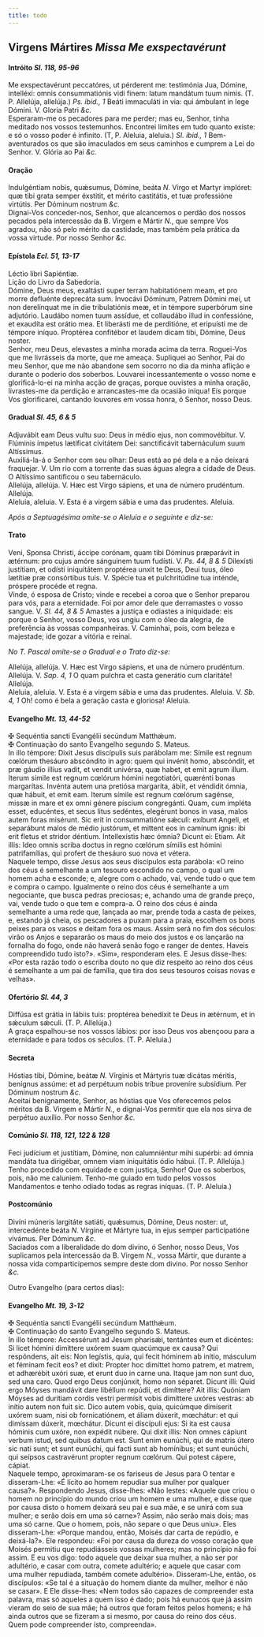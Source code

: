 ```yaml
---
title: todo
---
```

<h2 class="text-center">Virgens Mártires <em>Missa Me exspectavérunt</em></h2>

<h4 class="text-center">Intróito <em>Sl. 118, 95-96</em></h4>
<div class="container-fluid">
<div class="row">
<div class="dropcap text-justify">
Me exspectavérunt peccatóres, ut pérderent me: testimónia Jua, Dómine, intelléxi: omnis consummatiónis vidi finem: latum mandátum tuum nimis. (T. P. Allelúja, allelúja.) <em>Ps. ibid., 1</em> Beáti immaculáti in via: qui ámbulant in lege Dómini.
V. Gloria Patri <em>&c.</em>
</div>
<div class="dropcap text-justify">
Esperaram-me os pecadores para me perder; mas eu, Senhor, tinha meditado nos vossos testemunhos. Encontrei limites em tudo quanto existe: e só o vosso poder é infinito. (T, P. Aleluia, aleluia.) <em>Sl. ibid., 1</em> Bem-aventurados os que são imaculados em seus caminhos e cumprem a Lei do Senhor.
V. Glória ao Pai <em>&c.</em>
</div>
</div>
</div>

<h4 class="text-center">Oração</h4>
<div class="container-fluid">
<div class="row">
<div class="dropcap text-justify">
Indulgéntiam nobis, quǽsumus, Dómine, beáta <em>N. </em>Virgo et Martyr implóret: quæ tibi grata semper éxstitit, et mérito castitátis, et tuæ professióne virtútis. Per Dóminum nostrum <em>&c.</em>
</div>
<div class="dropcap text-justify">
Dignai-Vos conceder-nos, Senhor, que alcancemos o perdão dos nossos pecados pela intercessão da B. Virgem e Mártir <em>N.</em>, que sempre Vos agradou, não só pelo mérito da castidade, mas também pela prática da vossa virtude. Por nosso Senhor <em>&c.</em>
</div>
</div>
</div>

<h4 class="text-center">Epístola <em>Ecl. 51, 13-17</em></h4>
<div class="container-fluid">
<div class="row">
<div class="text-justify">
Léctio libri Sapiéntiæ.
</div>
<div class="text-justify">
Lição do Livro da Sabedoria.
</div>
<div class="dropcap text-justify">
Dómine, Deus meus, exaltásti super terram habitatiónem meam, et pro morre defluénte deprecáta sum. Invocávi Dóminum, Patrem Dómini mei, ut non derelínquat me in die tribulatiónis meæ, et in témpore superbórum sine adjutório. Laudábo nomen tuum assídue, et collaudábo illud in confessióne, et exaudíta est orátio mea. Et liberásti me de perditióne, et eripuísti me de témpore iníquo. Proptérea confitébor et laudem dicam tibi, Dómine, Deus noster.
</div>
<div class="dropcap text-justify">
Senhor, meu Deus, elevastes a minha morada acima da terra. Roguei-Vos que me livrásseis da morte, que me ameaça. Supliquei ao Senhor, Pai do meu Senhor, que me não abandone sem socorro no dia da minha aflição e durante o poderio dos soberbos. Louvarei incessantemente o vosso nome e glorificá-lo-ei na minha acção de graças, porque ouvistes a minha oração, livrastes-me da perdição e arrancastes-me da ocasião iníqua! Eis porque Vos glorificarei, cantando louvores em vossa honra, ó Senhor, nosso Deus.
</div>
</div>
</div>

<h4 class="text-center">Gradual <em>Sl. 45, 6 & 5</em></h4>
<div class="container-fluid">
<div class="row">
<div class="dropcap text-justify">
Adjuvábit eam Deus vultu suo: Deus in médio ejus, non commovébitur. V. Flúminis ímpetus lætíficat civitátem Dei: sanctificávit tabernáculum suum Altíssimus.
</div>
<div class="dropcap text-justify">
Auxiliá-la-á o Senhor com seu olhar: Deus está ao pé dela e a não deixará fraquejar. V. Um rio com a torrente das suas águas alegra a cidade de Deus. O Altíssimo santificou o seu tabernáculo.
</div>
<div class="text-justify">
Allelúja, allelúja. V. Hæc est Virgo sápiens, et una de número prudéntum. Allelúja.
</div>
<div class="text-justify">
Aleluia, aleluia. V. Esta é a virgem sábia e uma das prudentes. Aleluia.
</div>
</div>
</div>

<em>Após a Septuagésima omite-se o Aleluia e o seguinte e diz-se:</em>

<h4 class="text-center">Trato</h4>
<div class="container-fluid">
<div class="row">
<div class="dropcap text-justify">
Veni, Sponsa Christi, áccipe corónam, quam tibi Dóminus præparávit in ætérnum: pro cujus amóre sánguinem tuum fudísti. V. <em>Ps. 44, 8 & 5</em> Dilexísti justítiam, et odísti iniquitátem proptérea unxit te Deus, Deui tuus, óleo lætítiæ præ consórtibus tuis. V. Spécie tua et pulchritúdine tua inténde, próspere procéde et regna.
</div>
<div class="dropcap text-justify">
Vinde, ó esposa de Cristo; vinde e recebei a coroa que o Senhor preparou para vós, para a eternidade. Foi por amor dele que derramastes o vosso sangue. V. <em>Sl. 44, 8 & 5</em> Amastes a justiça e odiastes a iniquidade: eis porque o Senhor, vosso Deus, vos ungiu com o óleo da alegria, de preferência às vossas companheiras. V. Caminhai, pois, com beleza e majestade; ide gozar a vitória e reinai.
</div>
</div>
</div>

<em>No T. Pascal omite-se o Gradual e o Trato diz-se:</em>

<div class="container-fluid">
<div class="row">
<div class="text-justify">
Allelúja, allelúja. V. Hæc est Virgo sápiens, et una de número prudéntum. Allelúja. V. <em>Sap. 4, 1</em> O quam pulchra et casta generátio cum claritáte! Allelúja.
</div>
<div class="text-justify">
Aleluia, aleluia. V. Esta é a virgem sábia e uma das prudentes. Aleluia. V. <em>Sb. 4, 1</em> Oh! como é bela a geração casta e gloriosa! Aleluia.
</div>
</div>
</div>

<h4 class="text-center">Evangelho <em>Mt. 13, 44-52</em></h4>
<div class="container-fluid">
<div class="row">
<div class="text-justify">
<span class="text-danger">&#10016;</span> Sequéntia sancti Evangélii secúndum Matthǽum.
</div>
<div class="text-justify">
<span class="text-danger">&#10016;</span> Continuação do santo Evangelho segundo S. Mateus.
</div>
<div class="dropcap text-justify">
In illo témpore: Dixit Jesus discípulis suis parábolam me: Símile est regnum cœlórum thesáuro abscóndito in agro: quem qui invénit homo, abscóndit, et præ gáudio illíus vadit, et vendit univérsa, quæ habet, et emit agrum illum. Iterum símile est regnum cœlórum hómini negotiatóri, quærénti bonas margarítas. Invénta autem una pretiósa margaríta, ábiit, et véndidit ómnia, quæ hábuit, et emit eam. Iterum símile est regnum cœlórum sagénse, missæ in mare et ex omni génere píscium congregánti. Quam, cum impléta esset, educéntes, et secus litus sedéntes, elegérunt bonos in vasa, malos autem foras misérunt. Sic erit in consummatióne sǽculi: exíbunt Angeli, et separábunt malos de médio justórum, et mittent eos in camínum ignis: ibi erit fletus et stridor déntium. Intellexístis hæc ómnia? Dicunt ei: Etiam. Ait illis: Ideo omnis scriba doctus in regno cœlórum símilis est hómini patrifamílias, qui profert de thesáuro suo nova et vétera.
</div>
<div class="dropcap text-justify">
Naquele tempo, disse Jesus aos seus discípulos esta parábola: «O reino dos céus é semelhante a um tesouro escondido no campo, o qual um homem acha e esconde; e, alegre com o achado, vai, vende tudo o que tem e compra o campo. Igualmente o reino dos céus é semelhante a um negociante, que busca pedras preciosas; e, achando uma de grande preço, vai, vende tudo o que tem e compra-a. O reino dos céus é ainda semelhante a uma rede que, lançada ao mar, prende toda a casta de peixes, e, estando já cheia, os pescadores a puxam para a praia, escolhem os bons peixes para os vasos e deitam fora os maus. Assim será no fim dos séculos: virão os Anjos e separarão os maus do meio dos justos e os lançarão na fornalha do fogo, onde não haverá senão fogo e ranger de dentes. Haveis compreendido tudo isto?». «Sim», responderam eles. E Jesus disse-lhes: «Por esta razão todo o escriba douto no que diz respeito ao reino dos céus é semelhante a um pai de família, que tira dos seus tesouros coisas novas e velhas».
</div>
</div>
</div>

<h4 class="text-center">Ofertório <em>Sl. 44, 3</em></h4>
<div class="container-fluid">
<div class="row">
<div class="dropcap text-justify">
Diffúsa est grátia in lábiis tuis: proptérea benedíxit te Deus in ætérnum, et in sǽculum sǽculi. (T. P. Allelúja.)
</div>
<div class="dropcap text-justify">
A graça espalhou-se nos vossos lábios: por isso Deus vos abençoou para a eternidade e para todos os séculos. (T. P. Aleluia.)
</div>
</div>
</div>

<h4 class="text-center">Secreta</h4>
<div class="container-fluid">
<div class="row">
<div class="dropcap text-justify">
Hóstias tibi, Dómine, beátæ <em>N. </em>Vírginis et Mártyris tuæ dicátas méritis, benígnus assúme: et ad perpétuum nobis tríbue proveníre subsídium. Per Dóminum nostrum <em>&c.</em>
</div>
<div class="dropcap text-justify">
Aceitai benignamente, Senhor, as hóstias que Vos oferecemos pelos méritos da B. Virgem e Mártir <em>N.</em>, e dignai-Vos permitir que ela nos sirva de perpétuo auxílio. Por nosso Senhor <em>&c.</em>
</div>
</div>
</div>

<h4 class="text-center">Comúnio <em>Sl. 118, 121, 122 & 128</em></h4>
<div class="container-fluid">
<div class="row">
<div class="dropcap text-justify">
Feci judícium et justítiam, Dómine, non calumniéntur mihi supérbi: ad ómnia mandáta tua dirigébar, omnem viam iniquitátis ódio hábui. (T. P. Allelúja.)
</div>
<div class="dropcap text-justify">
Tenho procedido com equidade e com justiça, Senhor! Que os soberbos, pois, não me caluniem. Tenho-me guiado em tudo pelos vossos Mandamentos e tenho odiado todas as regras iníquas. (T. P. Aleluia.)
</div>
</div>
</div>

<h4 class="text-center">Postcomúnio</h4>
<div class="container-fluid">
<div class="row">
<div class="dropcap text-justify">
Divíni múneris largitáte satiáti, quǽsumus, Dómine, Deus noster: ut, intercedénte beáta <em>N. </em>Vírgine et Mártyre tua, in ejus semper participatióne vivámus. Per Dóminum <em>&c.</em>
</div>
<div class="dropcap text-justify">
Saciados com a liberalidade do dom divino, ó Senhor, nosso Deus, Vos suplicamos pela intercessão da B. Virgem <em>N.</em>, vossa Mártir, que durante a nossa vida comparticipemos sempre deste dom divino. Por nosso Senhor <em>&c.</em>
</div>
</div>
</div>

Outro Evangelho (para certos dias):

<h4 class="text-center">Evangelho <em>Mt. 19, 3-12</em></h4>
<div class="container-fluid">
<div class="row">
<div class="text-justify">
<span class="text-danger">&#10016;</span> Sequéntia sancti Evangélii secúndum Matthǽum.
</div>
<div class="text-justify">
<span class="text-danger">&#10016;</span> Continuação do santo Evangelho segundo S. Mateus.
</div>
<div class="dropcap text-justify">
In illo témpore: Accessérunt ad Jesum pharisǽi, tentántes eum et dicéntes: Si licet hómini dimíttere uxórem suam quacúmque ex causa? Qui respóndens, ait eis: Non legístis, quia, qui fecit hóminem ab inítio, másculum et féminam fecit eos? et dixit: Propter hoc dimíttet homo patrem, et matrem, et adhærébit uxóri suæ, et erunt duo in carne una. Itaque jam non sunt duo, sed una caro. Quod ergo Deus conjúnxit, homo non séparet. Dicunt illi: Quid ergo Móyses mandávit dare libéllum repúdii, et dimíttere? Ait illis: Quóniam Móyses ad durítiam cordis vestri permísit vobis dimíttere uxóres vestras: ab inítio autem non fuit sic. Dico autem vobis, quia, quicúmque dimíserit uxórem suam, nisi ob fornicatiónem, et áliam dúxerit, mœchátur: et qui dimíssam dúxerit, mœchátur. Dicunt ei discípuli ejus: Si ita est causa hóminis cum uxóre, non expédit núbere. Qui dixit illis: Non omnes cápiunt verbum istud, sed quibus datum est. Sunt enim eunúchi, qui de matris útero sic nati sunt; et sunt eunúchi, qui facti sunt ab homínibus; et sunt eunúchi, qui seípsos castravérunt propter regnum cœlórum. Qui potest cápere, cápiat.
</div>
<div class="dropcap text-justify">
Naquele tempo, aproximaram-se os fariseus de Jesus para O tentar e disseram-Lhe: «É lícito ao homem repudiar sua mulher por qualquer causa?». Respondendo Jesus, disse-lhes: «Não lestes: «Aquele que criou o homem no princípio do mundo criou um homem e uma mulher, e disse que por causa disto o homem deixará seu pai e sua mãe, e se unirá com sua mulher; e serão dois em uma só carne»? Assim, não serão mais dois; mas uma só carne. Que o homem, pois, não separe o que Deus uniu». Eles disseram-Lhe: «Porque mandou, então, Moisés dar carta de repúdio, e deixá-la?». Ele respondeu: «Foi por causa da dureza do vosso coração que Moisés permitiu que repudiásseis vossas mulheres; mas no princípio não foi assim. E eu vos digo: todo aquele que deixar sua mulher, a não ser por adultério, e casar com outra, comete adultério; e aquele que casar com uma mulher repudiada, também comete adultério». Disseram-Lhe, então, os discípulos: «Se tal é a situação do homem diante da mulher, melhor é não se casar». E Ele disse-lhes: «Nem todos são capazes de compreender esta palavra, mas só aqueles a quem isso é dado; pois há eunucos que já assim vieram do seio de sua mãe; há outros que foram feitos pelos homens; e há ainda outros que se fizeram a si mesmo, por causa do reino dos céus. Quem pode compreender isto, compreenda».
</div>
</div>
</div>
